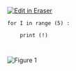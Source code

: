 [![Edit in Eraser](https://firebasestorage.googleapis.com/v0/b/second-petal-295822.appspot.com/o/images%2Fgithub%2FOpen%20in%20Eraser.svg?alt=media&token=968381c8-a7e7-472a-8ed6-4a6626da5501)](https://app.eraser.io/workspace/MQ7qFaiEI2GfkhnUlDCx)
```
for I in range (5) :
   
    print (!)
   
   
```
![Figure 1](https://eraser.imgix.net/workspaces/MQ7qFaiEI2GfkhnUlDCx/Bjo7kRg8pdcCW72TAajRDdHSSFs2/---figure---PkR6GxT6RVrfLZqrbYK0-w.svg?ixlib=js-3.7.0 "Figure 1")




<!--- Eraser file: https://app.eraser.io/workspace/MQ7qFaiEI2GfkhnUlDCx --->